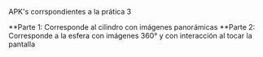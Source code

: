 APK's corrspondientes a la prática 3

**Parte 1: Corresponde al cilindro con imágenes panorámicas
**Parte 2: Corresponde a la esfera con imágenes 360° y con interacción al tocar la pantalla
